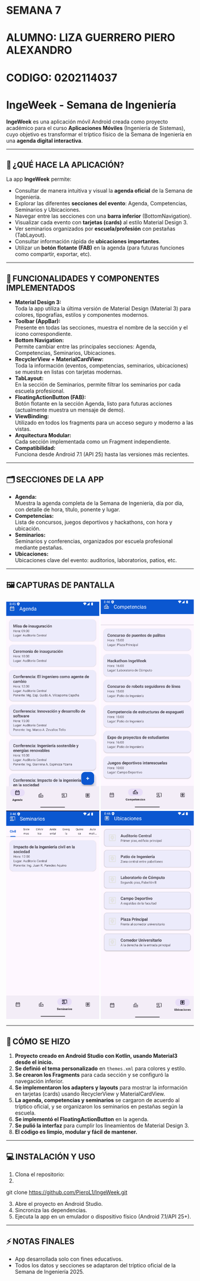 # SEMANA 7
# ALUMNO: LIZA GUERRERO PIERO ALEXANDRO
# CODIGO: 0202114037


# IngeWeek - Semana de Ingeniería

**IngeWeek** es una aplicación móvil Android creada como proyecto académico para el curso **Aplicaciones Móviles** (Ingeniería de Sistemas), cuyo objetivo es transformar el tríptico físico de la Semana de Ingeniería en una **agenda digital interactiva**.

---

## 🚩 ¿QUÉ HACE LA APLICACIÓN?

La app **IngeWeek** permite:
- Consultar de manera intuitiva y visual la **agenda oficial** de la Semana de Ingeniería.
- Explorar las diferentes **secciones del evento**: Agenda, Competencias, Seminarios y Ubicaciones.
- Navegar entre las secciones con una **barra inferior** (BottomNavigation).
- Visualizar cada evento con **tarjetas (cards)** al estilo Material Design 3.
- Ver seminarios organizados por **escuela/profesión** con pestañas (TabLayout).
- Consultar información rápida de **ubicaciones importantes**.
- Utilizar un **botón flotante (FAB)** en la agenda (para futuras funciones como compartir, exportar, etc).

---

## 🎨 FUNCIONALIDADES Y COMPONENTES IMPLEMENTADOS

- **Material Design 3:**  
  Toda la app utiliza la última versión de Material Design (Material 3) para colores, tipografías, estilos y componentes modernos.
- **Toolbar (AppBar):**  
  Presente en todas las secciones, muestra el nombre de la sección y el ícono correspondiente.
- **Bottom Navigation:**  
  Permite cambiar entre las principales secciones: Agenda, Competencias, Seminarios, Ubicaciones.
- **RecyclerView + MaterialCardView:**  
  Toda la información (eventos, competencias, seminarios, ubicaciones) se muestra en listas con tarjetas modernas.
- **TabLayout:**  
  En la sección de Seminarios, permite filtrar los seminarios por cada escuela profesional.
- **FloatingActionButton (FAB):**  
  Botón flotante en la sección Agenda, listo para futuras acciones (actualmente muestra un mensaje de demo).
- **ViewBinding:**  
  Utilizado en todos los fragments para un acceso seguro y moderno a las vistas.
- **Arquitectura Modular:**  
  Cada sección implementada como un Fragment independiente.
- **Compatibilidad:**  
  Funciona desde Android 7.1 (API 25) hasta las versiones más recientes.

---

## 🗂️ SECCIONES DE LA APP

- **Agenda:**  
  Muestra la agenda completa de la Semana de Ingeniería, día por día, con detalle de hora, título, ponente y lugar.
- **Competencias:**  
  Lista de concursos, juegos deportivos y hackathons, con hora y ubicación.
- **Seminarios:**  
  Seminarios y conferencias, organizados por escuela profesional mediante pestañas.
- **Ubicaciones:**  
  Ubicaciones clave del evento: auditorios, laboratorios, patios, etc.

---

## 🖼️ CAPTURAS DE PANTALLA

<!-- Sube tus imágenes a la carpeta /images del repo y enlaza así: -->

<p align="center">
  <img src="images/screenshot_agenda.png" width="250"/>
  <img src="images/screenshot_competencias.png" width="250"/>
  <img src="images/screenshot_seminarios.png" width="250"/>
  <img src="images/screenshot_ubicaciones.png" width="250"/>
</p>

---

## 🔨 CÓMO SE HIZO

1. **Proyecto creado en Android Studio con Kotlin, usando Material3 desde el inicio.**
2. **Se definió el tema personalizado** en `themes.xml` para colores y estilo.
3. **Se crearon los Fragments** para cada sección y se configuró la navegación inferior.
4. **Se implementaron los adapters y layouts** para mostrar la información en tarjetas (cards) usando RecyclerView y MaterialCardView.
5. **La agenda, competencias y seminarios** se cargaron de acuerdo al tríptico oficial, y se organizaron los seminarios en pestañas según la escuela.
6. **Se implementó el FloatingActionButton** en la agenda.
7. **Se pulió la interfaz** para cumplir los lineamientos de Material Design 3.
8. **El código es limpio, modular y fácil de mantener.**

---

## 💻 INSTALACIÓN Y USO

1. Clona el repositorio:
2. 
git clone https://github.com/PieroL1/IngeWeek.git

3. Abre el proyecto en Android Studio.
4. Sincroniza las dependencias.
5. Ejecuta la app en un emulador o dispositivo físico (Android 7.1/API 25+).

---

## ⚡ NOTAS FINALES

- App desarrollada solo con fines educativos.
- Todos los datos y secciones se adaptaron del tríptico oficial de la Semana de Ingeniería 2025.
